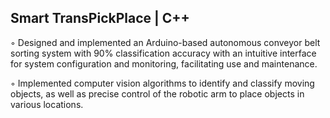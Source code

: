 ## Smart TransPickPlace | C++
◦ Designed and implemented an Arduino-based autonomous conveyor belt sorting system with 90% classification accuracy with an intuitive interface for system configuration and monitoring, facilitating use
and maintenance.

◦ Implemented computer vision algorithms to identify and classify moving objects, as well as precise control of the robotic arm to place objects in various locations.
